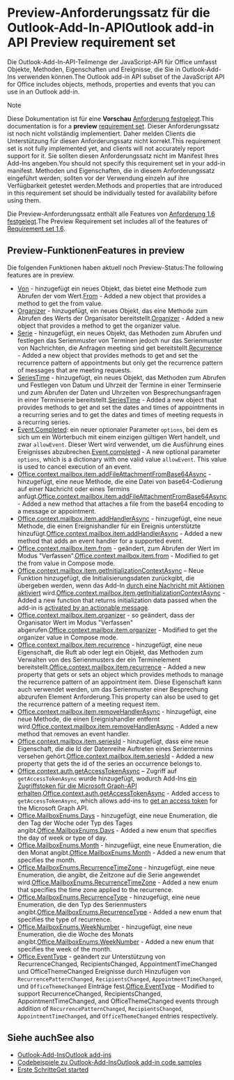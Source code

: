 # <a name="outlook-add-in-api-preview-requirement-set"></a><span data-ttu-id="e64c7-101">Preview-Anforderungssatz für die Outlook-Add-In-API</span><span class="sxs-lookup"><span data-stu-id="e64c7-101">Outlook add-in API Preview requirement set</span></span>

<span data-ttu-id="e64c7-102">Die Outlook-Add-In-API-Teilmenge der JavaScript-API für Office umfasst Objekte, Methoden, Eigenschaften und Ereignisse, die Sie in Outlook-Add-Ins verwenden können.</span><span class="sxs-lookup"><span data-stu-id="e64c7-102">The Outlook add-in API subset of the JavaScript API for Office includes objects, methods, properties and events that you can use in an Outlook add-in.</span></span>

> [!NOTE]
> <span data-ttu-id="e64c7-103">Diese Dokumentation ist für eine **Vorschau** [Anforderung festgelegt](/javascript/office/requirement-sets/outlook-api-requirement-sets).</span><span class="sxs-lookup"><span data-stu-id="e64c7-103">This documentation is for a **preview** [requirement set](/javascript/office/requirement-sets/outlook-api-requirement-sets).</span></span> <span data-ttu-id="e64c7-104">Dieser Anforderungssatz ist noch nicht vollständig implementiert. Daher melden Clients die Unterstützung für diesen Anforderungssatz nicht korrekt.</span><span class="sxs-lookup"><span data-stu-id="e64c7-104">This requirement set is not fully implemented yet, and clients will not accurately report support for it.</span></span> <span data-ttu-id="e64c7-105">Sie sollten diesen Anforderungssatz nicht im Manifest Ihres Add-Ins angeben.</span><span class="sxs-lookup"><span data-stu-id="e64c7-105">You should not specify this requirement set in your add-in manifest.</span></span> <span data-ttu-id="e64c7-106">Methoden und Eigenschaften, die in diesem Anforderungssatz eingeführt werden, sollten vor der Verwendung einzeln auf ihre Verfügbarkeit getestet werden.</span><span class="sxs-lookup"><span data-stu-id="e64c7-106">Methods and properties that are introduced in this requirement set should be individually tested for availability before using them.</span></span>

<span data-ttu-id="e64c7-107">Die Preview-Anforderungssatz enthält alle Features von [Anforderung 1.6 festgelegt](../requirement-set-1.6/outlook-requirement-set-1.6.md).</span><span class="sxs-lookup"><span data-stu-id="e64c7-107">The Preview Requirement set includes all of the features of [Requirement set 1.6](../requirement-set-1.6/outlook-requirement-set-1.6.md).</span></span>

## <a name="features-in-preview"></a><span data-ttu-id="e64c7-108">Preview-Funktionen</span><span class="sxs-lookup"><span data-stu-id="e64c7-108">Features in preview</span></span>

<span data-ttu-id="e64c7-109">Die folgenden Funktionen haben aktuell noch Preview-Status:</span><span class="sxs-lookup"><span data-stu-id="e64c7-109">The following features are in preview.</span></span>

- <span data-ttu-id="e64c7-110">[Von](/javascript/api/outlook/office.from) - hinzugefügt ein neues Objekt, das bietet eine Methode zum Abrufen der vom Wert.</span><span class="sxs-lookup"><span data-stu-id="e64c7-110">[From](/javascript/api/outlook/office.from) - Added a new object that provides a method to get the from value.</span></span>
- <span data-ttu-id="e64c7-111">[Organizer](/javascript/api/outlook/office.organizer) - hinzugefügt, ein neues Objekt, das eine Methode zum Abrufen des Werts der Organisator bereitstellt.</span><span class="sxs-lookup"><span data-stu-id="e64c7-111">[Organizer](/javascript/api/outlook/office.organizer) - Added a new object that provides a method to get the organizer value.</span></span>
- <span data-ttu-id="e64c7-112">[Serie](/javascript/api/outlook/office.recurrence) - hinzugefügt, ein neues Objekt, das Methoden zum Abrufen und festlegen das Serienmuster von Terminen jedoch nur das Serienmuster von Nachrichten, die Anfragen meeting sind get bereitstellt.</span><span class="sxs-lookup"><span data-stu-id="e64c7-112">[Recurrence](/javascript/api/outlook/office.recurrence) - Added a new object that provides methods to get and set the recurrence pattern of appointments but only get the recurrence pattern of messages that are meeting requests.</span></span>
- <span data-ttu-id="e64c7-113">[SeriesTime](/javascript/api/outlook/office.seriestime) - hinzugefügt, ein neues Objekt, das Methoden zum Abrufen und Festlegen von Datum und Uhrzeit der Termine in einer Terminserie und zum Abrufen der Daten und Uhrzeiten von Besprechungsanfragen in einer Terminserie bereitstellt.</span><span class="sxs-lookup"><span data-stu-id="e64c7-113">[SeriesTime](/javascript/api/outlook/office.seriestime) - Added a new object that provides methods to get and set the dates and times of appointments in a recurring series and to get the dates and times of meeting requests in a recurring series.</span></span>
- <span data-ttu-id="e64c7-p102">[Event.Completed](/javascript/api/office/office.addincommands.event#completed-options-): ein neuer optionaler Parameter `options`, bei dem es sich um ein Wörterbuch mit einem einzigen gültigen Wert handelt, und zwar `allowEvent`. Dieser Wert wird verwendet, um die Ausführung eines Ereignisses abzubrechen.</span><span class="sxs-lookup"><span data-stu-id="e64c7-p102">[Event.completed](/javascript/api/office/office.addincommands.event#completed-options-) - A new optional parameter `options`, which is a dictionary with one valid value `allowEvent`. This value is used to cancel execution of an event.</span></span>
- <span data-ttu-id="e64c7-116">[Office.context.mailbox.item.addFileAttachmentFromBase64Async](office.context.mailbox.item.md#addfileattachmentfrombase64asyncbase64file-attachmentname-options-callback) - hinzugefügt, eine neue Methode, die eine Datei von base64-Codierung auf einer Nachricht oder eines Termins anfügt.</span><span class="sxs-lookup"><span data-stu-id="e64c7-116">[Office.context.mailbox.item.addFileAttachmentFromBase64Async](office.context.mailbox.item.md#addfileattachmentfrombase64asyncbase64file-attachmentname-options-callback) - Added a new method that attaches a file from the base64 encoding to a message or appointment.</span></span>
- <span data-ttu-id="e64c7-117">[Office.context.mailbox.item.addHandlerAsync](office.context.mailbox.item.md#addhandlerasynceventtype-handler-options-callback) - hinzugefügt, eine neue Methode, die einen Ereignishandler für ein Ereignis unterstützte hinzufügt.</span><span class="sxs-lookup"><span data-stu-id="e64c7-117">[Office.context.mailbox.item.addHandlerAsync](office.context.mailbox.item.md#addhandlerasynceventtype-handler-options-callback) - Added a new method that adds an event handler for a supported event.</span></span>
- <span data-ttu-id="e64c7-118">[Office.context.mailbox.item.from](office.context.mailbox.item.md#from-emailaddressdetailsjavascriptapioutlookofficeemailaddressdetailsfromjavascriptapioutlookofficefrom) - geändert, zum Abrufen der Wert im Modus "Verfassen".</span><span class="sxs-lookup"><span data-stu-id="e64c7-118">[Office.context.mailbox.item.from](office.context.mailbox.item.md#from-emailaddressdetailsjavascriptapioutlookofficeemailaddressdetailsfromjavascriptapioutlookofficefrom) - Modified to get the from value in Compose mode.</span></span>
- <span data-ttu-id="e64c7-119">[Office.context.mailbox.item.getInitializationContextAsync](office.context.mailbox.item.md#getinitializationcontextasyncoptions-callback) – Neue Funktion hinzugefügt, die Initialisierungsdaten zurückgibt, die übergeben werden, wenn das Add-In [durch eine Nachricht mit Aktionen aktiviert](https://docs.microsoft.com/outlook/actionable-messages/invoke-add-in-from-actionable-message) wird.</span><span class="sxs-lookup"><span data-stu-id="e64c7-119">[Office.context.mailbox.item.getInitializationContextAsync](office.context.mailbox.item.md#getinitializationcontextasyncoptions-callback) - Added a new function that returns initialization data passed when the add-in is [activated by an actionable message](https://docs.microsoft.com/outlook/actionable-messages/invoke-add-in-from-actionable-message).</span></span>
- <span data-ttu-id="e64c7-120">[Office.context.mailbox.item.organizer](office.context.mailbox.item.md#organizer-emailaddressdetailsjavascriptapioutlookofficeemailaddressdetailsorganizerjavascriptapioutlookofficeorganizer) - so geändert, dass der Organisator Wert im Modus "Verfassen" abgerufen.</span><span class="sxs-lookup"><span data-stu-id="e64c7-120">[Office.context.mailbox.item.organizer](office.context.mailbox.item.md#organizer-emailaddressdetailsjavascriptapioutlookofficeemailaddressdetailsorganizerjavascriptapioutlookofficeorganizer) - Modified to get the organizer value in Compose mode.</span></span>
- <span data-ttu-id="e64c7-121">[Office.context.mailbox.item.recurrence](office.context.mailbox.item.md#nullable-recurrence-recurrencejavascriptapioutlookofficerecurrence) - hinzugefügt, eine neue Eigenschaft, die Ruft ab oder legt ein Objekt, das Methoden zum Verwalten von des Serienmusters der ein Terminelement bereitstellt.</span><span class="sxs-lookup"><span data-stu-id="e64c7-121">[Office.context.mailbox.item.recurrence](office.context.mailbox.item.md#nullable-recurrence-recurrencejavascriptapioutlookofficerecurrence) - Added a new property that gets or sets an object which provides methods to manage the recurrence pattern of an appointment item.</span></span> <span data-ttu-id="e64c7-122">Diese Eigenschaft kann auch verwendet werden, um das Serienmuster einer Besprechung abzurufen Element Anforderung.</span><span class="sxs-lookup"><span data-stu-id="e64c7-122">This property can also be used to get the recurrence pattern of a meeting request item.</span></span>
- <span data-ttu-id="e64c7-123">[Office.context.mailbox.item.removeHandlerAsync](office.context.mailbox.item.md#removehandlerasynceventtype-handler-options-callback) - hinzugefügt, eine neue Methode, die einen Ereignishandler entfernt wird.</span><span class="sxs-lookup"><span data-stu-id="e64c7-123">[Office.context.mailbox.item.removeHandlerAsync](office.context.mailbox.item.md#removehandlerasynceventtype-handler-options-callback) - Added a new method that removes an event handler.</span></span>
- <span data-ttu-id="e64c7-124">[Office.context.mailbox.item.seriesId](office.context.mailbox.item.md#nullable-seriesid-string) - hinzugefügt, dass eine neue Eigenschaft, die die Id der Datenreihe Auftreten eines Serientermins versehen gehört.</span><span class="sxs-lookup"><span data-stu-id="e64c7-124">[Office.context.mailbox.item.seriesId](office.context.mailbox.item.md#nullable-seriesid-string) - Added a new property that gets the id of the series an occurrence belongs to.</span></span>
- <span data-ttu-id="e64c7-125">[Office.context.auth.getAccessTokenAsync](https://docs.microsoft.com/office/dev/add-ins/develop/sso-in-office-add-ins#sso-api-reference) – Zugriff auf `getAccessTokenAsync` wurde hinzugefügt, wodurch Add-Ins [ein Zugriffstoken für die Microsoft Graph-API erhalten](https://docs.microsoft.com/outlook/add-ins/authenticate-a-user-with-an-sso-token).</span><span class="sxs-lookup"><span data-stu-id="e64c7-125">[Office.context.auth.getAccessTokenAsync](https://docs.microsoft.com/office/dev/add-ins/develop/sso-in-office-add-ins#sso-api-reference) - Added access to `getAccessTokenAsync`, which allows add-ins to [get an access token](https://docs.microsoft.com/outlook/add-ins/authenticate-a-user-with-an-sso-token) for the Microsoft Graph API.</span></span>
- <span data-ttu-id="e64c7-126">[Office.MailboxEnums.Days](/javascript/api/outlook/office.mailboxenums.days) - hinzugefügt, eine neue Enumeration, die den Tag der Woche oder Typ des Tages angibt.</span><span class="sxs-lookup"><span data-stu-id="e64c7-126">[Office.MailboxEnums.Days](/javascript/api/outlook/office.mailboxenums.days) - Added a new enum that specifies the day of week or type of day.</span></span>
- <span data-ttu-id="e64c7-127">[Office.MailboxEnums.Month](/javascript/api/outlook/office.mailboxenums.month) - hinzugefügt, eine neue Enumeration, die den Monat angibt.</span><span class="sxs-lookup"><span data-stu-id="e64c7-127">[Office.MailboxEnums.Month](/javascript/api/outlook/office.mailboxenums.month) - Added a new enum that specifies the month.</span></span>
- <span data-ttu-id="e64c7-128">[Office.MailboxEnums.RecurrenceTimeZone](/javascript/api/outlook/office.mailboxenums.recurrencetimezone) - hinzugefügt, eine neue Enumeration, die angibt, die Zeitzone auf die Serie angewendet wird.</span><span class="sxs-lookup"><span data-stu-id="e64c7-128">[Office.MailboxEnums.RecurrenceTimeZone](/javascript/api/outlook/office.mailboxenums.recurrencetimezone) - Added a new enum that specifies the time zone applied to the recurrence.</span></span>
- <span data-ttu-id="e64c7-129">[Office.MailboxEnums.RecurrenceType](/javascript/api/outlook/office.mailboxenums.recurrencetype) - hinzugefügt, eine neue Enumeration, die den Typ des Serienmusters angibt.</span><span class="sxs-lookup"><span data-stu-id="e64c7-129">[Office.MailboxEnums.RecurrenceType](/javascript/api/outlook/office.mailboxenums.recurrencetype) - Added a new enum that specifies the type of recurrence.</span></span>
- <span data-ttu-id="e64c7-130">[Office.MailboxEnums.WeekNumber](/javascript/api/outlook/office.mailboxenums.weeknumber) - hinzugefügt, eine neue Enumeration, die die Woche des Monats angibt.</span><span class="sxs-lookup"><span data-stu-id="e64c7-130">[Office.MailboxEnums.WeekNumber](/javascript/api/outlook/office.mailboxenums.weeknumber) - Added a new enum that specifies the week of the month.</span></span>
- <span data-ttu-id="e64c7-131">[Office.EventType](/javascript/api/office/office.eventtype) - geändert zur Unterstützung von RecurrenceChanged, RecipientsChanged, AppointmentTimeChanged und OfficeThemeChanged Ereignisse durch Hinzufügen von `RecurrencePatternChanged`, `RecipientsChanged`, `AppointmentTimeChanged`, und `OfficeThemeChanged` Einträge fest.</span><span class="sxs-lookup"><span data-stu-id="e64c7-131">[Office.EventType](/javascript/api/office/office.eventtype) - Modified to support RecurrenceChanged, RecipientsChanged, AppointmentTimeChanged, and OfficeThemeChanged events through addition of `RecurrencePatternChanged`, `RecipientsChanged`, `AppointmentTimeChanged`, and `OfficeThemeChanged` entries respectively.</span></span>

## <a name="see-also"></a><span data-ttu-id="e64c7-132">Siehe auch</span><span class="sxs-lookup"><span data-stu-id="e64c7-132">See also</span></span>

- [<span data-ttu-id="e64c7-133">Outlook-Add-Ins</span><span class="sxs-lookup"><span data-stu-id="e64c7-133">Outlook add-ins</span></span>](https://docs.microsoft.com/outlook/add-ins/)
- [<span data-ttu-id="e64c7-134">Codebeispiele zu Outlook-Add-Ins</span><span class="sxs-lookup"><span data-stu-id="e64c7-134">Outlook add-in code samples</span></span>](https://developer.microsoft.com/outlook/gallery/?filterBy=Outlook,Samples,Add-ins)
- [<span data-ttu-id="e64c7-135">Erste Schritte</span><span class="sxs-lookup"><span data-stu-id="e64c7-135">Get started</span></span>](https://docs.microsoft.com/outlook/add-ins/quick-start)